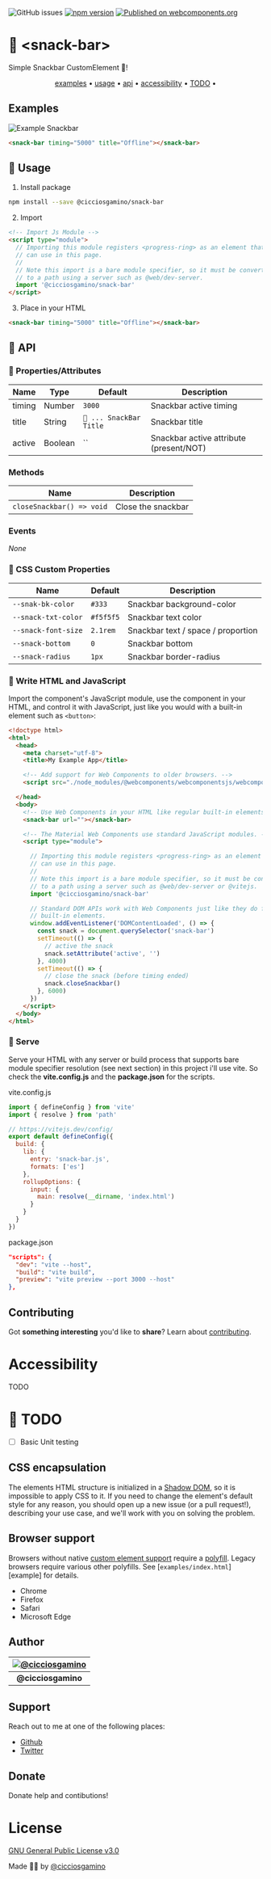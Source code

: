 ![GitHub issues](https://img.shields.io/github/issues/CICCIOSGAMINO/snack-bar)
[![npm version](https://badgen.net/npm/v/@cicciosgamino/progress-ring)](https://www.npmjs.com/package/@cicciosgamino/snack-bar)
[![Published on webcomponents.org](https://img.shields.io/badge/webcomponents.org-published-blue.svg)](https://www.webcomponents.org/element/cicciosgamino/snack-bar)

# 🌰 \<snack-bar\>

Simple Snackbar CustomElement 🌰!

<p align="center">
  <a href="#examples">examples</a> •
  <a href="#usage">usage</a> •
  <a href="#api">api</a> •
  <a href="#accessibility">accessibility</a> •
  <a href="#todo">TODO</a> •
</p>

## Examples

![Example Snackbar](https://raw.githubusercontent.com/CICCIOSGAMINO/cicciosgamino.github.io/master/images/exampleSnackbar.gif)

```html
<snack-bar timing="5000" title="Offline"></snack-bar>
```

## 🚀 Usage

1. Install package
```bash
npm install --save @cicciosgamino/snack-bar
```

2. Import
```html
<!-- Import Js Module -->
<script type="module">
  // Importing this module registers <progress-ring> as an element that you
  // can use in this page.
  //
  // Note this import is a bare module specifier, so it must be converted
  // to a path using a server such as @web/dev-server.
  import '@cicciosgamino/snack-bar'
</script>
```

3. Place in your HTML
```html
<snack-bar timing="5000" title="Offline"></snack-bar>
```

## 🐝 API

### 📒 Properties/Attributes

| Name | Type | Default | Description
| ------- | ---------- | ------------ | --------------
| timing  | Number  | `3000`  | Snackbar active timing
| title   | String  | `🌰 ... SnackBar Title` | Snackbar title
| active  | Boolean | `` | Snackbar active attribute (present/NOT)


### Methods

| Name     | Description
| -------- | -------------
| `closeSnackbar() => void`  | Close the snackbar


### Events
*None*

### 🧁 CSS Custom Properties

| Name | Default | Description
| ------------------- | --------- | ----------------------------------
| `--snak-bk-color`   |   `#333`  | Snackbar background-color
| `--snack-txt-color` | `#f5f5f5` | Snackbar text color
| `--snack-font-size` | `2.1rem`  | Snackbar text / space / proportion
| `--snack-bottom`    | `0`       | Snackbar bottom
| `--snack-radius`    | `1px`     | Snackbar border-radius

### 🤖 Write HTML and JavaScript
Import the component's JavaScript module, use the component in your HTML, and control it with JavaScript, just like you would with a built-in element such as `<button>`:

```html
<!doctype html>
<html>
  <head>
    <meta charset="utf-8">
    <title>My Example App</title>

    <!-- Add support for Web Components to older browsers. -->
    <script src="./node_modules/@webcomponents/webcomponentsjs/webcomponents-loader.js"></script>

  </head>
  <body>
    <!-- Use Web Components in your HTML like regular built-in elements. -->
    <snack-bar url=""></snack-bar>

    <!-- The Material Web Components use standard JavaScript modules. -->
    <script type="module">

      // Importing this module registers <progress-ring> as an element that you
      // can use in this page.
      //
      // Note this import is a bare module specifier, so it must be converted
      // to a path using a server such as @web/dev-server or @vitejs.
      import '@cicciosgamino/snack-bar'

      // Standard DOM APIs work with Web Components just like they do for
      // built-in elements.
      window.addEventListener('DOMContentLoaded', () => {
        const snack = document.querySelector('snack-bar')
        setTimeout(() => {
          // active the snack
          snack.setAttribute('active', '')
        }, 4000)
        setTimeout(() => {
          // close the snack (before timing ended)
          snack.closeSnackbar()
        }, 6000)
      })
    </script>
  </body>
</html>
```

### 🚀 Serve
Serve your HTML with any server or build process that supports bare module specifier resolution (see next section) in this project i'll use vite. So check the **vite.config.js** and the **package.json** for the scripts.

vite.config.js
```javascript
import { defineConfig } from 'vite'
import { resolve } from 'path'

// https://vitejs.dev/config/
export default defineConfig({
  build: {
    lib: {
      entry: 'snack-bar.js',
      formats: ['es']
    },
    rollupOptions: {
      input: {
        main: resolve(__dirname, 'index.html')
      }
    }
  }
})
```

package.json
```json
"scripts": {
  "dev": "vite --host",
  "build": "vite build",
  "preview": "vite preview --port 3000 --host"
},
```

## Contributing

Got **something interesting** you'd like to **share**? Learn about [contributing](https://github.com/CICCIOSGAMINO/init/blob/master/CONTRIBUTING.md).

# Accessibility
TODO

# 🔧 TODO 
- [ ] Basic Unit testing

## CSS encapsulation
The elements HTML structure is initialized in a [Shadow DOM](https://developer.mozilla.org/en-US/docs/Web/Web_Components/Using_shadow_DOM), so it is impossible to apply CSS to it. If you need to change the element's default style for any reason, you should open up a new issue (or a pull request!), describing your use case, and we'll work with you on solving the problem.

## Browser support

Browsers without native [custom element support][support] require a [polyfill][]. Legacy browsers require various other polyfills. See [`examples/index.html`][example] for details.

- Chrome
- Firefox
- Safari
- Microsoft Edge

[support]: https://caniuse.com/#feat=custom-elementsv1
[polyfill]: https://github.com/webcomponents/custom-elements


## Author

| [![@cicciosgamino](https://raw.githubusercontent.com/CICCIOSGAMINO/cicciosgamino.github.io/master/images/justme%40412x412_round.png)](https://linkedin.com/in/) 	|
|:------------------------------------------------------------------------------------------:	|
|                                    **@cicciosgamino**                                      	|

## Support
Reach out to me at one of the following places:

- [Github](https://github.com/CICCIOSGAMINO)
- [Twitter](https://twitter.com/cicciosgamino)

## Donate

Donate help and contibutions!

# License
[GNU General Public License v3.0](https://github.com/CICCIOSGAMINO/init/blob/master/LICENSE)

Made 🧑‍💻 by [@cicciosgamino](https://cicciosgamino.web.app)
